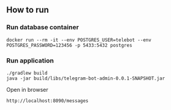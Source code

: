 ## How to run

### Run database container

```
docker run --rm -it --env POSTGRES_USER=telebot --env POSTGRES_PASSWORD=123456 -p 5433:5432 postgres
```

### Run application

```
./gradlew build
java -jar build/libs/telegram-bot-admin-0.0.1-SNAPSHOT.jar
```

Open in browser 

```
http://localhost:8090/messages
```

